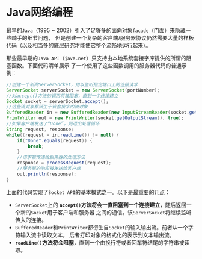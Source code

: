 Java网络编程
====================================================================
最早的`Java`（1995 ~ 2002）引入了足够多的面向对象`facade`（门面）来隐藏一些棘手的细节问题，
但是创建一个复杂的客户端/服务器协议仍然需要大量的样板代码（以及相当多的底层研究才能使它整个流畅地运行起来）。

那些最早期的`Java API`（`java.net`）只支持由本地系统套接字库提供的所谓的阻塞函数。下面代码清单展示
了一个使用了这些函数调用的服务器代码的普通示例：
```java
//创建一个新的ServerSocket，用以监听指定端口上的连接请求
ServerSocket serverSocket = new ServerSocket(portNumber);
//对accept()方法的调用将被阻塞，直到一个连接建立
Socket socket = serverSocket.accept();
//这些流对象都派生于该套接字的流对象
BufferedReader in = new BufferedReader(new InputStreamReader(socket.getInputStream()));
PrintWriter out = new PrintWriter(socket.getOutputStream(), true);
//如果客户端发送了“Done”，则退出处理循环
String request, response;
while((request = in.readLine()) != null) {
    if("Done".equals(request)) {
        break;
    }
    //请求被传递给服务器的处理方法
    response = processRequest(request);
    //服务器的响应被发送给客户端
    out.println(response);
}
```
上面的代码实现了`Socket API`的基本模式之一。以下是最重要的几点：
+ `ServerSocket`上的 **`accept()`方法将会一直阻塞到一个连接建立**，随后返回一个新的`Socket`用于客户端和服务器
之间的通信。该`ServerSocket`将继续监听传入的连接。
+ `BufferedReader`和`PrintWriter`都衍生自`Socket`的输入输出流。前者从一个字符输入流中读取文本，
后者打印对象的格式化的表示到文本输出流。
+ **`readLine()`方法将会阻塞**，直到一个由换行符或者回车符结尾的字符串被读取。